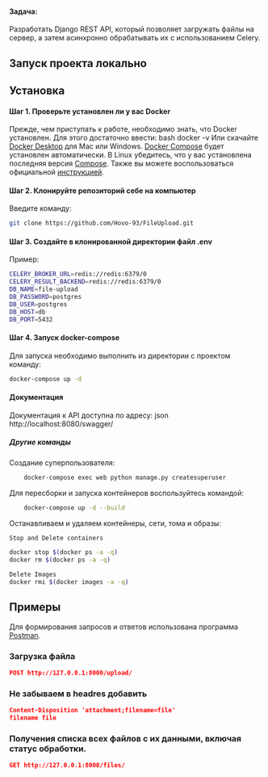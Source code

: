 #### Задача:
Разработать Django REST API, который позволяет загружать файлы на сервер, а затем асинхронно обрабатывать их с использованием Celery.
##  Запуск проекта локально
## Установка
#### Шаг 1. Проверьте установлен ли у вас Docker
Прежде, чем приступать к работе, необходимо знать, что Docker установлен. Для этого достаточно ввести:
bash
docker -v
Или скачайте [Docker Desktop](https://www.docker.com/products/docker-desktop) для Mac или Windows. [Docker Compose](https://docs.docker.com/compose) будет установлен автоматически. В Linux убедитесь, что у вас установлена последняя версия [Compose](https://docs.docker.com/compose/install/). Также вы можете воспользоваться официальной [инструкцией](https://docs.docker.com/engine/install/).

#### Шаг 2. Клонируйте репозиторий себе на компьютер
Введите команду:
```bash
git clone https://github.com/Hovo-93/FileUpload.git
```
#### Шаг 3. Создайте в клонированной директории файл .env
Пример:
```bash
CELERY_BROKER_URL=redis://redis:6379/0
CELERY_RESULT_BACKEND=redis://redis:6379/0
DB_NAME=file-upload
DB_PASSWORD=postgres
DB_USER=postgres
DB_HOST=db
DB_PORT=5432
```

#### Шаг 4. Запуск docker-compose
Для запуска необходимо выполнить из директории с проектом команду:
```bash
docker-compose up -d
```
#### Документация
Документация к API доступна по адресу:
json
http://localhost:8080/swagger/

##### Другие команды
Создание суперпользователя:
```bash
    docker-compose exec web python manage.py createsuperuser
```
Для пересборки и запуска контейнеров воспользуйтесь командой:
```bash
    docker-compose up -d --build 
```
Останавливаем и удаляем контейнеры, сети, тома и образы:
```bash
Stop and Delete containers

docker stop $(docker ps -a -q)
docker rm $(docker ps -a -q)

Delete Images
docker rmi $(docker images -a -q)
```
## Примеры
Для формирования запросов и ответов использована программа [Postman](https://www.postman.com/).

### Загрузка файла
```json
POST http://127.0.0.1:8000/upload/
```
### Не забываем в headres добавить
```json
Content-Disposition 'attachment;filename=file'
filename file
```
### Получения списка  всех файлов с их данными, включая статус обработки.
```json
GET http://127.0.0.1:8000/files/
```


